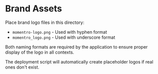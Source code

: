 # Brand Assets

Place brand logo files in this directory:

- `momentro-logo.png` - Used with hyphen format
- `momentro_logo.png` - Used with underscore format

Both naming formats are required by the application to ensure proper display of the logo in all contexts.

The deployment script will automatically create placeholder logos if real ones don't exist. 